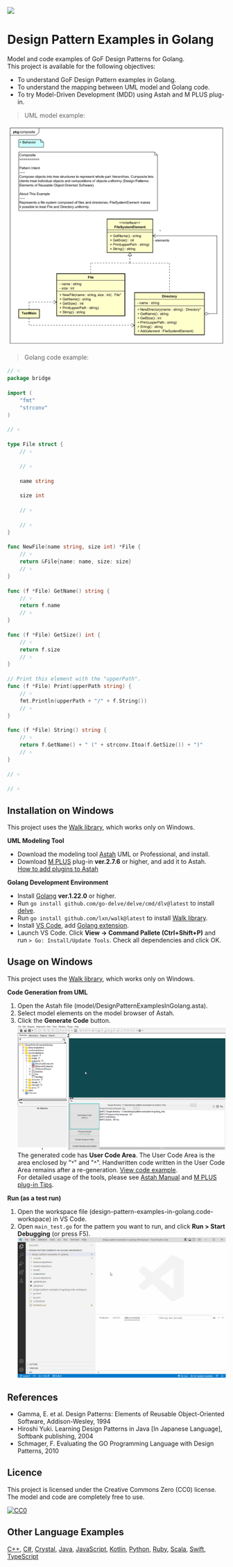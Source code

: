 [<img src="./screenshots/AllPatterns.svg">](https://raw.githubusercontent.com/takaakit/design-pattern-examples-in-golang/master/screenshots/AllPatterns.svg)

Design Pattern Examples in Golang
===

Model and code examples of GoF Design Patterns for Golang.  
This project is available for the following objectives:  

* To understand GoF Design Pattern examples in Golang.
* To understand the mapping between UML model and Golang code.
* To try Model-Driven Development (MDD) using Astah and M PLUS plug-in.

> UML model example:

![](./screenshots/CompositePattern.svg "Composite Pattern")

<a id="code-example"></a>
> Golang code example:

```go
// ˅
package bridge

import (
	"fmt"
	"strconv"
)

// ˄

type File struct {
	// ˅

	// ˄

	name string

	size int

	// ˅

	// ˄
}

func NewFile(name string, size int) *File {
	// ˅
	return &File{name: name, size: size}
	// ˄
}

func (f *File) GetName() string {
	// ˅
	return f.name
	// ˄
}

func (f *File) GetSize() int {
	// ˅
	return f.size
	// ˄
}

// Print this element with the "upperPath".
func (f *File) Print(upperPath string) {
	// ˅
	fmt.Println(upperPath + "/" + f.String())
	// ˄
}

func (f *File) String() string {
	// ˅
	return f.GetName() + " (" + strconv.Itoa(f.GetSize()) + ")"
	// ˄
}

// ˅

// ˄
```

Installation on Windows
------------
This project uses the [Walk library](https://github.com/lxn/walk), which works only on Windows.

**UML Modeling Tool**
* Download the modeling tool [Astah](https://astah.net/download) UML or Professional, and install.  
* Download [M PLUS](https://sites.google.com/view/m-plus-plugin/download) plug-in **ver.2.7.6** or higher, and add it to Astah.  
  [How to add plugins to Astah](https://astahblog.com/2014/12/15/astah_plugins/)

**Golang Development Environment**
* Install [Golang](https://golang.org/dl/) **ver.1.22.0** or higher.
* Run `go install github.com/go-delve/delve/cmd/dlv@latest` to install [delve](https://github.com/derekparker/delve/blob/master/Documentation/installation/README.md).
* Run `go install github.com/lxn/walk@latest` to install [Walk library](https://github.com/lxn/walk).
* Install [VS Code](https://code.visualstudio.com/download), add [Golang extension](https://marketplace.visualstudio.com/items?itemName=ms-vscode.Go).
* Launch VS Code. Click **View -> Command Pallete (Ctrl+Shift+P)** and run `> Go: Install/Update Tools`. Check all dependencies and click OK.

Usage on Windows
-----
This project uses the [Walk library](https://github.com/lxn/walk), which works only on Windows.

**Code Generation from UML**
  1. Open the Astah file (model/DesignPatternExamplesInGolang.asta).
  2. Select model elements on the model browser of Astah.
  3. Click the **Generate Code** button.  
  ![](./screenshots/GenerateCode.gif "Generate Code")  
  The generated code has **User Code Area**. The User Code Area is the area enclosed by "˅" and "˄". Handwritten code written in the User Code Area remains after a re-generation. [View code example](#code-example).  
  For detailed usage of the tools, please see [Astah Manual](https://astah.net/manual) and [M PLUS plug-in Tips](https://sites.google.com/view/m-plus-plugin-tips).

**Run (as a test run)**
  1. Open the workspace file (design-pattern-examples-in-golang.code-workspace) in VS Code.
  2. Open `main_test.go` for the pattern you want to run, and click **Run > Start Debugging** (or press F5).  
     ![](./screenshots/Run.gif "Run")  

References
----------
* Gamma, E. et al. Design Patterns: Elements of Reusable Object-Oriented Software, Addison-Wesley, 1994
* Hiroshi Yuki. Learning Design Patterns in Java [In Japanese Language], Softbank publishing, 2004
* Schmager, F. Evaluating the GO Programming Language with Design Patterns, 2010

Licence
-------
This project is licensed under the Creative Commons Zero (CC0) license. The model and code are completely free to use.

[![CC0](https://i.creativecommons.org/p/zero/1.0/88x31.png "CC0")](https://creativecommons.org/publicdomain/zero/1.0/deed)

Other Language Examples
-----------------------
[C++](https://github.com/takaakit/design-pattern-examples-in-cpp), [C#](https://github.com/takaakit/design-pattern-examples-in-csharp), [Crystal](https://github.com/takaakit/design-pattern-examples-in-crystal), [Java](https://github.com/takaakit/design-pattern-examples-in-java), [JavaScript](https://github.com/takaakit/design-pattern-examples-in-javascript), [Kotlin](https://github.com/takaakit/design-pattern-examples-in-kotlin), [Python](https://github.com/takaakit/design-pattern-examples-in-python), [Ruby](https://github.com/takaakit/design-pattern-examples-in-ruby), [Scala](https://github.com/takaakit/design-pattern-examples-in-scala), [Swift](https://github.com/takaakit/design-pattern-examples-in-swift), [TypeScript](https://github.com/takaakit/design-pattern-examples-in-typescript)

